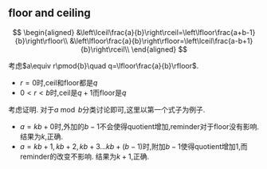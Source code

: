 ## floor and ceiling


$$
\begin{aligned}
&\left\lceil\frac{a}{b}\right\rceil=\left\lfloor\frac{a+b-1}{b}\right\rfloor\\
&\left\lfloor\frac{a}{b}\right\rfloor=\left\lceil\frac{a-b+1}{b}\right\rceil\\
\end{aligned}
$$


考虑$a\equiv r\pmod{b}\quad q=\lfloor\frac{a}{b}\rfloor$.  
- $r=0$时,ceil和floor都是$q$
- $0 < r < b$时,ceil是$q+1$而floor是$q$





考虑证明. 对于$a\bmod b$分类讨论即可,这里以第一个式子为例子.

- $a=kb+0$时,外加的$b-1$不会使得quotient增加,reminder对于floor没有影响. 结果为$k$,正确.
- $a=kb+1,kb+2,kb+3\dots kb+(b-1)$时,附加$b-1$使得quotient增加$1$,而reminder的改变不影响. 结果为$k+1$,正确.